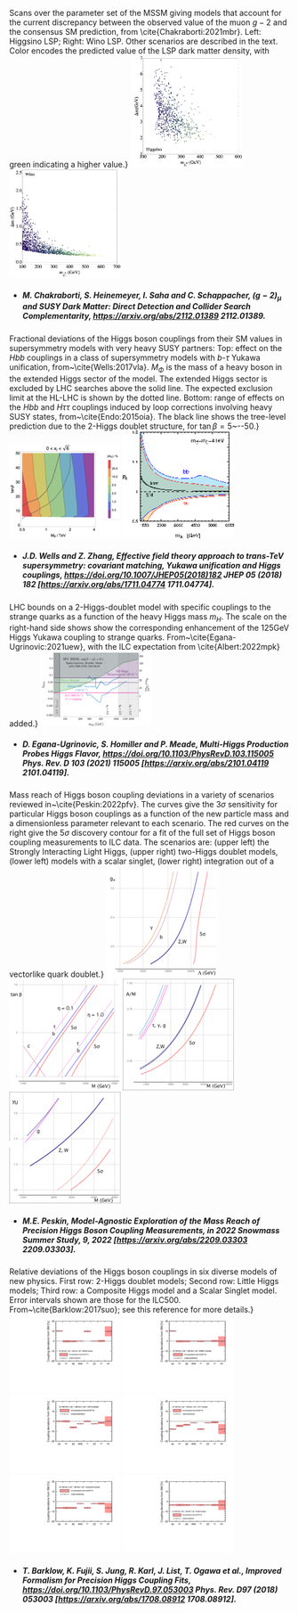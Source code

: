
 
Scans over the parameter set of the MSSM giving models that account for the current discrepancy between the observed value of the muon $g-2$ and the consensus SM prediction, from \cite{Chakraborti:2021mbr}.   Left: Higgsino LSP; Right: Wino LSP. Other scenarios are described in the text.  Color encodes the predicted value of the LSP dark matter density, with green indicating a higher value.}
[<img src="figures/higgsino_mn1_delm.png" width="200" />](figures/higgsino_mn1_delm.png) 
[<img src="figures/wino_mn1_delm.png" width="200" />](figures/wino_mn1_delm.png) 

- ##### M. Chakraborti, S. Heinemeyer, I. Saha and C. Schappacher, $(g-2)_\mu$ and SUSY Dark Matter: Direct Detection and Collider Search Complementarity, https://arxiv.org/abs/2112.01389  2112.01389.  



 
Fractional deviations of the Higgs boson couplings from their SM values in supersymmetry models with very heavy SUSY partners:  Top: effect on the $Hbb$ couplings in a  class of supersymmetry models with $b$-$\tau$ Yukawa unification, from~\cite{Wells:2017vla}.  $M_\Phi$ is the mass of a heavy boson in the extended Higgs sector of the model.   The extended Higgs sector is excluded by LHC searches above the solid line.  The expected exclusion limit at the HL-LHC is shown by the dotted line.  Bottom: range of effects on the $Hbb$ and $H\tau\tau$ couplings induced by loop corrections involving heavy SUSY states, from~\cite{Endo:2015oia}. The black line shows the tree-level prediction due to the 2-Higgs doublet structure, for $\tan\beta = 5$~--50.}
[<img src="figures/WellsZhang.png" width="200" />](figures/WellsZhang.pdf) 
[<img src="figures/EndoSUSY.png" width="200" />](figures/EndoSUSY.pdf) 

- ##### J.D. Wells and Z. Zhang, Effective field theory approach to trans-TeV supersymmetry: covariant matching, Yukawa unification and Higgs couplings, https://doi.org/10.1007/JHEP05(2018)182 JHEP   05 (2018) 182 [https://arxiv.org/abs/1711.04774  1711.04774].  



 
LHC bounds on a 2-Higgs-doublet model with specific couplings to the strange quarks as a function of the heavy Higgs mass $m_H$. The scale on the right-hand side shows show the corresponding enhancement of the 125GeV Higgs Yukawa coupling to strange quarks. From~\cite{Egana-Ugrinovic:2021uew}, with the ILC expectation from \cite{Albert:2022mpk} added.}
[<img src="figures/exclusion_plot_strange_Homller.png" width="200" />](figures/exclusion_plot_strange_Homller.pdf) 

- ##### D. Egana-Ugrinovic, S. Homiller and P. Meade, Multi-Higgs Production Probes Higgs Flavor, https://doi.org/10.1103/PhysRevD.103.115005 Phys. Rev. D   103 (2021) 115005 [https://arxiv.org/abs/2101.04119  2101.04119].  



 
Mass reach of Higgs boson coupling deviations in  a variety of scenarios reviewed in~\cite{Peskin:2022pfv}.   The curves give the 3$\sigma$ sensitivity for particular Higgs boson couplings as a function of the new particle mass and a dimensionless parameter relevant to each scenario.  The red curves on the right give the 5$\sigma$ discovery contour for a fit of the full set of Higgs boson coupling measurements to ILC data.  The scenarios are:  (upper left) the Strongly Interacting Light Higgs, (upper right) two-Higgs doublet models, (lower left) models with a scalar singlet, (lower right) integration out of a vectorlike quark doublet.}
[<img src="figures/SILH.png" width="200" />](figures/SILH.pdf) 
[<img src="figures/THDMII.png" width="200" />](figures/THDMII.pdf) 
[<img src="figures/singlet.png" width="200" />](figures/singlet.pdf) 
[<img src="figures/vectorlike.png" width="200" />](figures/vectorlike.pdf) 

- ##### M.E. Peskin, Model-Agnostic Exploration of the Mass Reach of Precision Higgs Boson Coupling Measurements,  in 2022 Snowmass Summer Study, 9, 2022 [https://arxiv.org/abs/2209.03303  2209.03303].  



 
Relative deviations of the Higgs boson couplings in six  diverse models of new physics. First row: 2-Higgs doublet models; Second row: Little Higgs models; Third row: a Composite Higgs model and a Scalar Singlet model. Error intervals shown are those for the ILC500.  From~\cite{Barklow:2017suo}; see this reference for more details.}
[<img src="figures/coup_dev_500_2HDM-II.png" width="200" />](figures/coup_dev_500_2HDM-II.pdf) 
[<img src="figures/coup_dev_500_2HDM-Y.png" width="200" />](figures/coup_dev_500_2HDM-Y.pdf) 
[<img src="figures/coup_dev_500_LHT-6.png" width="200" />](figures/coup_dev_500_LHT-6.pdf) 
[<img src="figures/coup_dev_500_LHT-7.png" width="200" />](figures/coup_dev_500_LHT-7.pdf) 
[<img src="figures/coup_dev_500_Composite.png" width="200" />](figures/coup_dev_500_Composite.pdf) 
[<img src="figures/coup_dev_500_Singlet.png" width="200" />](figures/coup_dev_500_Singlet.pdf) 

- ##### T. Barklow, K. Fujii, S. Jung, R. Karl, J. List, T. Ogawa et al., Improved Formalism for Precision Higgs Coupling Fits, https://doi.org/10.1103/PhysRevD.97.053003 Phys. Rev.   D97 (2018) 053003 [https://arxiv.org/abs/1708.08912  1708.08912].  


